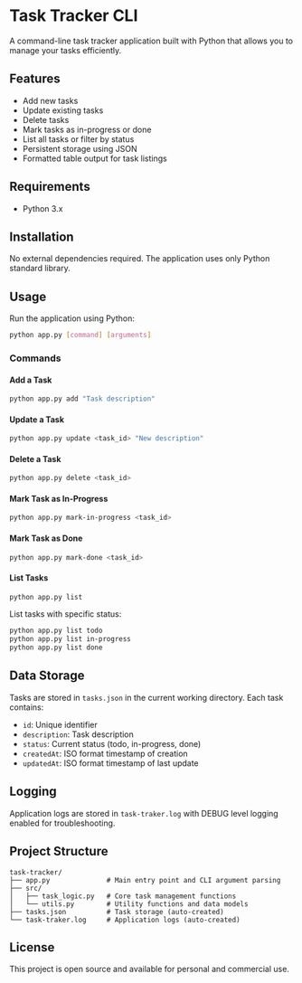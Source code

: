 # Task Tracker CLI

A command-line task tracker application built with Python that allows you to manage your tasks efficiently.

## Features

- Add new tasks
- Update existing tasks
- Delete tasks
- Mark tasks as in-progress or done
- List all tasks or filter by status
- Persistent storage using JSON
- Formatted table output for task listings

## Requirements

- Python 3.x

## Installation

No external dependencies required. The application uses only Python standard library.

## Usage

Run the application using Python:

```bash
python app.py [command] [arguments]
```

### Commands

#### Add a Task
```bash
python app.py add "Task description"
```

#### Update a Task
```bash
python app.py update <task_id> "New description"
```

#### Delete a Task
```bash
python app.py delete <task_id>
```

#### Mark Task as In-Progress
```bash
python app.py mark-in-progress <task_id>
```

#### Mark Task as Done
```bash
python app.py mark-done <task_id>
```

#### List Tasks
```bash
python app.py list
```

List tasks with specific status:
```bash
python app.py list todo
python app.py list in-progress
python app.py list done
```

## Data Storage

Tasks are stored in `tasks.json` in the current working directory. Each task contains:
- `id`: Unique identifier
- `description`: Task description
- `status`: Current status (todo, in-progress, done)
- `createdAt`: ISO format timestamp of creation
- `updatedAt`: ISO format timestamp of last update

## Logging

Application logs are stored in `task-traker.log` with DEBUG level logging enabled for troubleshooting.

## Project Structure

```
task-tracker/
├── app.py              # Main entry point and CLI argument parsing
├── src/
│   ├── task_logic.py   # Core task management functions
│   └── utils.py        # Utility functions and data models
├── tasks.json          # Task storage (auto-created)
└── task-traker.log     # Application logs (auto-created)
```

## License

This project is open source and available for personal and commercial use.
